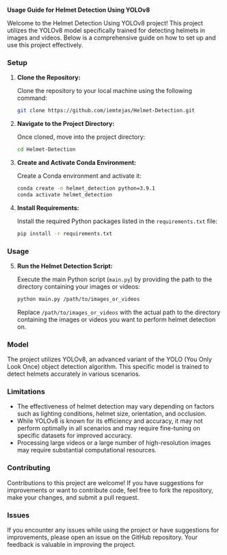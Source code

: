 
**Usage Guide for Helmet Detection Using YOLOv8**

Welcome to the Helmet Detection Using YOLOv8 project! This project utilizes the YOLOv8 model specifically trained for detecting helmets in images and videos. Below is a comprehensive guide on how to set up and use this project effectively.

### Setup

1. **Clone the Repository:**

   Clone the repository to your local machine using the following command:

   ```bash
   git clone https://github.com/iemtejas/Helmet-Detection.git
   ```

2. **Navigate to the Project Directory:**

   Once cloned, move into the project directory:

   ```bash
   cd Helmet-Detection
   ```

3. **Create and Activate Conda Environment:**

   Create a Conda environment and activate it:

   ```bash
   conda create -n helmet_detection python=3.9.1
   conda activate helmet_detection
   ```

4. **Install Requirements:**

   Install the required Python packages listed in the `requirements.txt` file:

   ```bash
   pip install -r requirements.txt
   ```

### Usage

5. **Run the Helmet Detection Script:**

   Execute the main Python script (`main.py`) by providing the path to the directory containing your images or videos:

   ```bash
   python main.py /path/to/images_or_videos
   ```

   Replace `/path/to/images_or_videos` with the actual path to the directory containing the images or videos you want to perform helmet detection on.

### Model

The project utilizes YOLOv8, an advanced variant of the YOLO (You Only Look Once) object detection algorithm. This specific model is trained to detect helmets accurately in various scenarios.

### Limitations

- The effectiveness of helmet detection may vary depending on factors such as lighting conditions, helmet size, orientation, and occlusion.
- While YOLOv8 is known for its efficiency and accuracy, it may not perform optimally in all scenarios and may require fine-tuning on specific datasets for improved accuracy.
- Processing large videos or a large number of high-resolution images may require substantial computational resources.

### Contributing

Contributions to this project are welcome! If you have suggestions for improvements or want to contribute code, feel free to fork the repository, make your changes, and submit a pull request.

### Issues

If you encounter any issues while using the project or have suggestions for improvements, please open an issue on the GitHub repository. Your feedback is valuable in improving the project.

